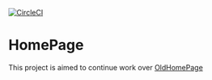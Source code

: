 [![CircleCI](https://circleci.com/gh/iolsh/HomePage.svg?style=svg)](https://circleci.com/gh/iolsh/HomePage)
# HomePage
This project is aimed to continue work over [OldHomePage](https://github.com/iolsh/OldHomePage)  
